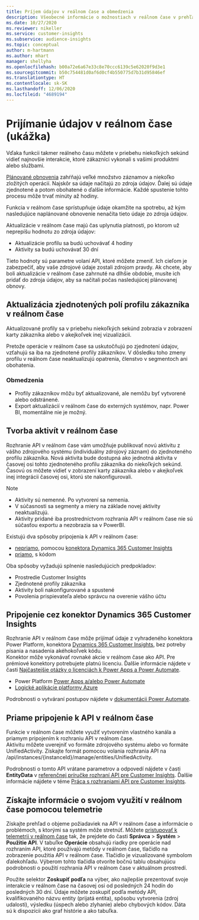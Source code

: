 ```yaml
---
title: Príjem údajov v reálnom čase a obmedzenia
description: Všeobecné informácie o možnostiach v reálnom čase v prehľadoch cieľovej skupiny.
ms.date: 10/27/2020
ms.reviewer: nikeller
ms.service: customer-insights
ms.subservice: audience-insights
ms.topic: conceptual
author: m-hartmann
ms.author: mhart
manager: shellyha
ms.openlocfilehash: b00a72e6a67e33c8e70ccc6139c5e62020f9d3e1
ms.sourcegitcommit: b50c754481d0af6d0cf4b550775d7b31d95846ef
ms.translationtype: HT
ms.contentlocale: sk-SK
ms.lasthandoff: 12/06/2020
ms.locfileid: "4689194"
---
```

# <a name="real-time-data-ingestion-preview"></a>Prijímanie údajov v reálnom čase (ukážka)

Vďaka funkcii takmer reálneho času môžete v priebehu niekoľkých sekúnd vidieť najnovšie interakcie, ktoré zákazníci vykonali s vašimi produktmi alebo službami.

[Plánované obnovenia](system.md#schedule-tab) zahŕňajú veľké množstvo záznamov a niekoľko zložitých operácií. Najskôr sa údaje načítajú zo zdroja údajov. Ďalej sú údaje zjednotené a potom obohatené o ďalšie informácie. Každé spustenie tohto procesu môže trvať minúty až hodiny.

Funkcia v reálnom čase sprístupňuje údaje okamžite na spotrebu, až kým nasledujúce naplánované obnovenie nenačíta tieto údaje zo zdroja údajov.

Aktualizácie v reálnom čase majú čas uplynutia platnosti, po ktorom už neprepíšu hodnotu zo zdroja údajov:

- Aktualizácie profilu sa budú uchovávať 4 hodiny
- Aktivity sa budú uchovávať 30 dní

Tieto hodnoty sú parametre volaní API, ktoré môžete zmeniť. Ich cieľom je zabezpečiť, aby vaše zdrojové údaje zostali zdrojom pravdy. Ak chcete, aby boli aktualizácie v reálnom čase zahrnuté na dlhšie obdobie, musíte ich pridať do zdroja údajov, aby sa načítali počas nasledujúcej plánovanej obnovy.

## <a name="real-time-update-of-the-unified-customer-profile-fields"></a>Aktualizácia zjednotených polí profilu zákazníka v reálnom čase

Aktualizované profily sa v priebehu niekoľkých sekúnd zobrazia v zobrazení karty zákazníka alebo v akejkoľvek inej vizualizácii.

Pretože operácie v reálnom čase sa uskutočňujú po zjednotení údajov, vzťahujú sa iba na zjednotené profily zákazníkov. V dôsledku toho zmeny profilu v reálnom čase neaktualizujú opatrenia, členstvo v segmentoch ani obohatenia.

### <a name="limitations"></a>Obmedzenia

- Profily zákazníkov môžu byť aktualizované, ale nemôžu byť vytvorené alebo odstránené.
- Export aktualizácií v reálnom čase do externých systémov, napr. Power BI, momentálne nie je možný.

## <a name="real-time-creation-of-activities"></a>Tvorba aktivít v reálnom čase

Rozhranie API v reálnom čase vám umožňuje publikovať novú aktivitu z vášho zdrojového systému (individuálny zdrojový záznam) do zjednoteného profilu zákazníka. Nová aktivita bude dostupná ako jednotná aktivita v časovej osi tohto zjednoteného profilu zákazníka do niekoľkých sekúnd. Časovú os môžete vidieť v zobrazení karty zákazníka alebo v akejkoľvek inej integrácii časovej osi, ktorú ste nakonfigurovali.

> [!NOTE]
>
> - Aktivity sú nemenné. Po vytvorení sa nemenia.
> - V súčasnosti sa segmenty a miery na základe novej aktivity neaktualizujú.
> - Aktivity pridané iba prostredníctvom rozhrania API v reálnom čase nie sú súčasťou exportu a nezobrazia sa v PowerBI.

Existujú dva spôsoby pripojenia k API v reálnom čase:

- [nepriamo](#connect-via-the-dynamics-365-customer-insights-connector), pomocou [konektora Dynamics 365 Customer Insights](https://docs.microsoft.com/connectors/customerinsights/)
- [priamo](#connect-directly-to-the-real-time-api), s kódom

Oba spôsoby vyžadujú splnenie nasledujúcich predpokladov:

- Prostredie Customer Insights
- Zjednotené profily zákazníka
- Aktivity boli nakonfigurované a spustené
- Povolenia prispievateľa alebo správcu na overenie vášho účtu

## <a name="connect-via-the-dynamics-365-customer-insights-connector"></a>Pripojenie cez konektor Dynamics 365 Customer Insights

Rozhranie API v reálnom čase môže prijímať údaje z vyhradeného konektora Power Platform, konektora [Dynamics 365 Customer Insights](https://docs.microsoft.com/connectors/customerinsights/), bez potreby písania a nasadenia akéhokoľvek kódu.    
Konektor môže vykonávať rovnaké akcie v reálnom čase ako API. Pre prémiové konektory potrebujete platnú licenciu. Ďalšie informácie nájdete v časti [Najčastejšie otázky o licenciách k Power Apps a Power Automate](https://docs.microsoft.com/power-platform/admin/powerapps-flow-licensing-faq).

- Power Platform [Power Apps a/alebo Power Automate](https://docs.microsoft.com/connectors/)
- [Logické aplikácie platformy Azure](https://docs.microsoft.com/azure/connectors/apis-list)

Podrobnosti o vytváraní postupov nájdete v [dokumentácii Power Automate](https://docs.microsoft.com/power-automate/).

## <a name="connect-directly-to-the-real-time-api"></a>Priame pripojenie k API v reálnom čase

Funkcie v reálnom čase môžete využiť vytvorením vlastného kanála a priamym pripojením k rozhraniu API v reálnom čase.    
Aktivitu môžete uverejniť vo formáte zdrojového systému alebo vo formáte UnifiedActivity. Získajte formát pomocou volania rozhrania API na /api/instances/{instanceId}/manage/entities/UnifiedActivity.

Podrobnosti o tomto API vrátane parametrov a odpovedí nájdete v časti **EntityData** v [referenčnej príručke rozhraní API pre Customer Insights](https://developer.ci.ai.dynamics.com/api-details#api=CustomerInsights). Ďalšie informácie nájdete v téme [Práca s rozhraniami API pre Customer Insights](apis.md).

## <a name="understand-your-real-time-usage-with-telemetry"></a>Získajte informácie o svojom využití v reálnom čase pomocou telemetrie

Získajte prehľad o objeme požiadaviek na API v reálnom čase a informácie o problémoch, s ktorými sa systém môže stretnúť. Môžete [pristupovať k telemetrii v reálnom čase](system.md#api-usage-tab) tak, že prejdete do časti **Správca** > **Systém** > **Použitie API**. V tabuľke **Operácie** obsahujú riadky pre operácie nad rozhraním API, ktoré používajú metódy v reálnom čase, tlačidlo na zobrazenie použitia API v reálnom čase. Tlačidlo je vizualizované symbolom ďalekohľadu. Výberom tohto tlačidla otvoríte bočnú tablu obsahujúcu podrobnosti o použití rozhrania API v reálnom čase v aktuálnom prostredí.

Použite selektor **Zoskupiť podľa** na výber, ako najlepšie prezentovať svoje interakcie v reálnom čase na časovej osi od posledných 24 hodín do posledných 30 dní. Údaje môžete zoskupiť podľa metódy API, kvalifikovaného názvu entity (prijatá entita), spôsobu vytvorenia (zdroj udalosti), výsledku (úspech alebo zlyhanie) alebo chybových kódov. Dáta sú k dispozícii ako graf histórie a ako tabuľka.
